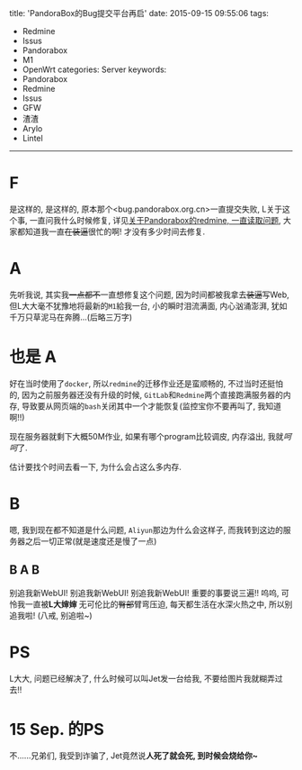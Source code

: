 title: 'PandoraBox的Bug提交平台再启'
date: 2015-09-15 09:55:06
tags:
  - Redmine
  - Issus
  - Pandorabox
  - M1
  - OpenWrt
categories: Server
keywords:
  - Pandorabox
  - Redmine
  - Issus
  - GFW
  - 渣渣
  - Arylo
  - Lintel
---

# F

是这样的, 是这样的, 原本那个<bug.pandorabox.org.cn>一直提交失败, L关于这个事, 一直问我什么时候修复, 详见[关于Pandorabox的redmine, 一直读取问题][redmine], 大家都知道我一直~~在装逼~~很忙的啊! 才没有多少时间去修复.

# A

先听我说, 其实我~~一点都不~~一直想修复这个问题, 因为时间都被我拿去~~装逼~~写Web, 但L大大毫不犹豫地将最新的`M1`給我一台, 小的瞬时泪流满面, 内心汹涌澎湃, 犹如千万只草泥马在奔腾...(后略三万字)

# 也是 A

好在当时使用了`docker`, 所以`redmine`的迁移作业还是蛮顺畅的, 不过当时还挺怕的, 因为之前服务器还没有升级的时候, `GitLab`和`Redmine`两个直接跑满服务器的内存, 导致要从网页端的`bash`关闭其中一个才能恢复(监控宝你不要再叫了, 我知道啊!!)

现在服务器就剩下大概50M作业, 如果有哪个program比较调皮, 内存溢出, 我就*呵呵*了.

估计要找个时间去看一下, 为什么会占这么多内存.

# B

嗯, 我到现在都不知道是什么问题, `Aliyun`那边为什么会这样子, 而我转到这边的服务器之后一切正常(就是速度还是慢了一点)

## B A B

别追我新WebUI! 别追我新WebUI! 别追我新WebUI! 重要的事要说三遍!! 呜呜, 可怜我一直被**L大婶婶** 无可伦比的~~臀部~~臂弯压迫, 每天都生活在水深火热之中, 所以别追我啦! (八戒, 别追啦~)

# PS

L大大, 问题已经解决了, 什么时候可以叫Jet发一台给我, 不要给图片我就糊弄过去!!

# 15 Sep. 的PS

不......兄弟们, 我受到诈骗了, Jet竟然说**人死了就会死, 到时候会烧给你~**

[redmine]: http://arylo.me/2015/08/01/ali_f@ck-about-redmine-postgresql/
